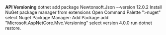 **API Versioning**
dotnet add package Newtonsoft.Json --version 12.0.2
Install NuGet package manager from extensions
Open Command Palette ">nuget" 
select Nuget Package Manager: Add Package
add "Microsoft.AspNetCore.Mvc.Versioning"
select version 4.0.0
run dotnet restore. 